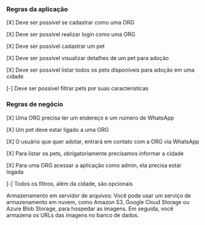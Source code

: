 ### Regras da aplicação

[X] Deve ser possível se cadastrar como uma ORG

[X] Deve ser possível realizar login como uma ORG

[X] Deve ser possível cadastrar um pet

[X] Deve ser possível visualizar detalhes de um pet para adoção

[X] Deve ser possível listar todos os pets disponíveis para adoção em uma cidade

[-] Deve ser possível filtrar pets por suas características

### Regras de negócio

[X] Uma ORG precisa ter um endereço e um número de WhatsApp

[X] Um pet deve estar ligado a uma ORG

[X] O usuário que quer adotar, entrará em contato com a ORG via WhatsApp

[X] Para listar os pets, obrigatoriamente precisamos informar a cidade

[X] Para uma ORG acessar a aplicação como admin, ela precisa estar logada

[-] Todos os filtros, além da cidade, são opcionais

Armazenamento em servidor de arquivos: Você pode usar um serviço de armazenamento em nuvem, como Amazon S3, Google Cloud Storage ou Azure Blob Storage, para hospedar as imagens. Em seguida, você armazena os URLs das imagens no banco de dados.
